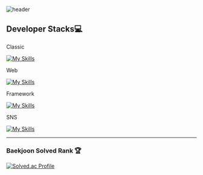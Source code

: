 ![header](https://capsule-render.vercel.app/api?type=waving&height=300&color=B2CCFF&text=Welcome%20in%20yunho%20island&fontColor=FFFFFF)

## Developer Stacks💻

Classic

[![My Skills](https://skillicons.dev/icons?i=java,py,c,cpp,dart)](https://skillicons.dev)

Web

[![My Skills](https://skillicons.dev/icons?i=js,html,css)](https://skillicons.dev)

Framework

[![My Skills](https://skillicons.dev/icons?i=react,flutter,spring)](https://skillicons.dev)


SNS

    
[![My Skills](https://skillicons.dev/icons?i=github,git,instagram,notion,obsidian)](https://skillicons.dev)


---
<div>
	
### Baekjoon Solved Rank 🏆
[![Solved.ac Profile](http://mazassumnida.wtf/api/v2/generate_badge?boj=cyunho62100)](https://solved.ac/cyunho62100)



